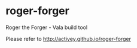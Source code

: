 # roger-forger
Roger the Forger - Vala build tool

Please refer to http://activey.github.io/roger-forger
